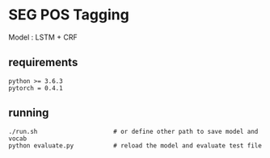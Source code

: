 # SEG POS Tagging 

Model : LSTM + CRF


## requirements

```
python >= 3.6.3
pytorch = 0.4.1
```

## running

```
./run.sh                     # or define other path to save model and vocab
python evaluate.py           # reload the model and evaluate test file
```

